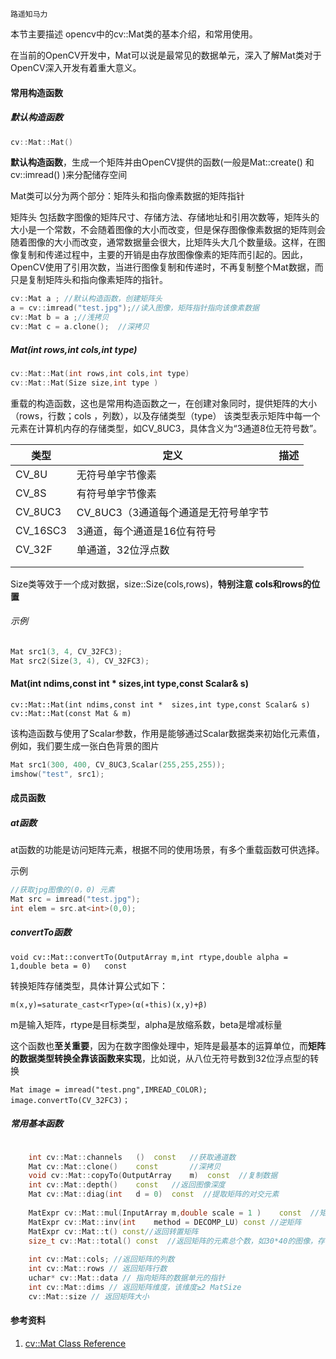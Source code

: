 ```
路遥知马力
```

本节主要描述 opencv中的cv::Mat类的基本介绍，和常用使用。

在当前的OpenCV开发中，Mat可以说是最常见的数据单元，深入了解Mat类对于OpenCV深入开发有着重大意义。

#### 常用构造函数

##### 默认构造函数

```c++
cv::Mat::Mat()
```

**默认构造函数**，生成一个矩阵并由OpenCV提供的函数(一般是Mat::create() 和 cv::imread() )来分配储存空间

Mat类可以分为两个部分：矩阵头和指向像素数据的矩阵指针

矩阵头 包括数字图像的矩阵尺寸、存储方法、存储地址和引用次数等，矩阵头的大小是一个常数，不会随着图像的大小而改变，但是保存图像像素数据的矩阵则会随着图像的大小而改变，通常数据量会很大，比矩阵头大几个数量级。这样，在图像复制和传递过程中，主要的开销是由存放图像像素的矩阵而引起的。因此，OpenCV使用了引用次数，当进行图像复制和传递时，不再复制整个Mat数据，而只是复制矩阵头和指向像素矩阵的指针。

```c++
cv::Mat a ; //默认构造函数，创建矩阵头
a = cv::imread("test.jpg");//读入图像，矩阵指针指向该像素数据
cv::Mat b = a ;//浅拷贝
cv::Mat c = a.clone();  //深拷贝
```



##### Mat(int rows,int cols,int type)

```c++
cv::Mat::Mat(int rows,int cols,int type)
cv::Mat::Mat(Size size,int type )   
```

重载的构造函数，这也是常用构造函数之一，在创建对象同时，提供矩阵的大小（rows，行数；cols ，列数），以及存储类型（type） 该类型表示矩阵中每一个元素在计算机内存的存储类型，如CV_8UC3，具体含义为“3通道8位无符号数”。

| 类型     | 定义                                 | 描述 |
| -------- | ------------------------------------ | ---- |
| CV_8U    | 无符号单字节像素                     |      |
| CV_8S    | 有符号单字节像素                     |      |
| CV_8UC3  | CV_8UC3（3通道每个通道是无符号单字节 |      |
| CV_16SC3 | 3通道，每个通道是16位有符号          |      |
| CV_32F   | 单通道，32位浮点数                   |      |
|          |                                      |      |
|          |                                      |      |

Size类等效于一个成对数据，size::Size(cols,rows)，**特别注意 cols和rows的位置**



###### 示例

```c++
Mat src1(3, 4, CV_32FC3); 
Mat src2(Size(3, 4), CV_32FC3); 

```



#### Mat(int ndims,const int *  sizes,int type,const Scalar& s) 

```
cv::Mat::Mat(int ndims,const int *  sizes,int type,const Scalar& s) 
cv::Mat::Mat(const Mat & m)
```

该构造函数与使用了Scalar参数，作用是能够通过Scalar数据类来初始化元素值，例如，我们要生成一张白色背景的图片

```c++
Mat src1(300, 400, CV_8UC3,Scalar(255,255,255));
imshow("test", src1);
```

#### 成员函数

##### at函数

at函数的功能是访问矩阵元素，根据不同的使用场景，有多个重载函数可供选择。 

示例

```c++
//获取jpg图像的(0，0) 元素
Mat src = imread("test.jpg");
int elem = src.at<int>(0,0);  
```

##### **convertTo函数**

```
void cv::Mat::convertTo(OutputArray m,int rtype,double alpha = 1,double beta = 0)   const
```

转换矩阵存储类型，具体计算公式如下：

```
m(x,y)=saturate_cast<rType>(α(∗this)(x,y)+β)
```

m是输入矩阵，rtype是目标类型，alpha是放缩系数，beta是增减标量

这个函数也**至关重要**，因为在数字图像处理中，矩阵是最基本的运算单位，而**矩阵的数据类型转换全靠该函数来实现**，比如说，从八位无符号数到32位浮点型的转换

```
Mat image = imread("test.png",IMREAD_COLOR);
image.convertTo(CV_32FC3)；
```



##### 常用基本函数



```c++

    int cv::Mat::channels   ()  const   //获取通道数
    Mat cv::Mat::clone()    const		//深拷贝
    void cv::Mat::copyTo(OutputArray    m)  const  //复制数据
    int cv::Mat::depth()    const   //返回图像深度
    Mat cv::Mat::diag(int   d = 0)  const  //提取矩阵的对交元素
    
    MatExpr cv::Mat::mul(InputArray m,double scale = 1 )    const  //矩阵乘法
    MatExpr cv::Mat::inv(int    method = DECOMP_LU) const //逆矩阵
    MatExpr cv::Mat::t() const//返回转置矩阵
    size_t cv::Mat::total() const  //返回矩阵的元素总个数，如30*40的图像，存在1200个像素点
    
    int cv::Mat::cols; //返回矩阵的列数 
	int cv::Mat::rows // 返回矩阵行数 
    uchar* cv::Mat::data // 指向矩阵的数据单元的指针 
    int cv::Mat::dims // 返回矩阵维度，该维度≥2 MatSize 
    cv::Mat::size // 返回矩阵大小

```



#### 参考资料

1. [cv::Mat Class Reference](https://docs.opencv.org/master/d3/d63/classcv_1_1Mat.html)



